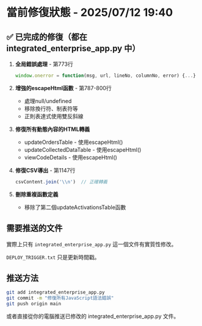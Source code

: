 # 當前修復狀態 - 2025/07/12 19:40

## ✅ 已完成的修復（都在 integrated_enterprise_app.py 中）

1. **全局錯誤處理** - 第773行
   ```javascript
   window.onerror = function(msg, url, lineNo, columnNo, error) {...}
   ```

2. **增強的escapeHtml函數** - 第787-800行
   - 處理null/undefined
   - 移除換行符、制表符等
   - 正則表達式使用雙反斜線

3. **修復所有動態內容的HTML轉義**
   - updateOrdersTable - 使用escapeHtml()
   - updateCollectedDataTable - 使用escapeHtml()
   - viewCodeDetails - 使用escapeHtml()

4. **修復CSV導出** - 第1147行
   ```javascript
   csvContent.join('\\n')  // 正確轉義
   ```

5. **刪除重複函數定義**
   - 移除了第二個updateActivationsTable函數

## 需要推送的文件

實際上只有 `integrated_enterprise_app.py` 這一個文件有實質性修改。

`DEPLOY_TRIGGER.txt` 只是更新時間戳。

## 推送方法

```bash
git add integrated_enterprise_app.py
git commit -m "修復所有JavaScript語法錯誤"
git push origin main
```

或者直接從你的電腦推送已修改的 integrated_enterprise_app.py 文件。